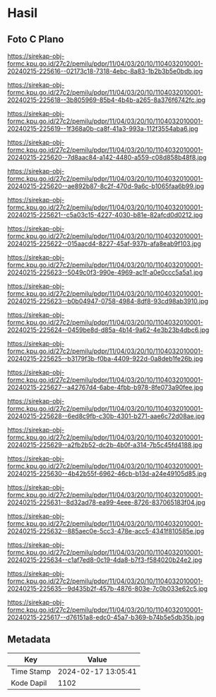 # Hasil

## Foto C Plano

https://sirekap-obj-formc.kpu.go.id/27c2/pemilu/pdpr/11/04/03/20/10/1104032010001-20240215-225616--02173c18-7318-4ebc-8a83-1b2b3b5e0bdb.jpg

https://sirekap-obj-formc.kpu.go.id/27c2/pemilu/pdpr/11/04/03/20/10/1104032010001-20240215-225618--3b805969-85b4-4b4b-a265-8a376f6742fc.jpg

https://sirekap-obj-formc.kpu.go.id/27c2/pemilu/pdpr/11/04/03/20/10/1104032010001-20240215-225619--1f368a0b-ca8f-41a3-993a-112f3554aba6.jpg

https://sirekap-obj-formc.kpu.go.id/27c2/pemilu/pdpr/11/04/03/20/10/1104032010001-20240215-225620--7d8aac84-a142-4480-a559-c08d858b48f8.jpg

https://sirekap-obj-formc.kpu.go.id/27c2/pemilu/pdpr/11/04/03/20/10/1104032010001-20240215-225620--ae892b87-8c2f-470d-9a6c-b1065faa6b99.jpg

https://sirekap-obj-formc.kpu.go.id/27c2/pemilu/pdpr/11/04/03/20/10/1104032010001-20240215-225621--c5a03c15-4227-4030-b81e-82afcd0d0212.jpg

https://sirekap-obj-formc.kpu.go.id/27c2/pemilu/pdpr/11/04/03/20/10/1104032010001-20240215-225622--015aacd4-8227-45af-937b-afa8eab9f103.jpg

https://sirekap-obj-formc.kpu.go.id/27c2/pemilu/pdpr/11/04/03/20/10/1104032010001-20240215-225623--5049c0f3-990e-4969-ac1f-a0e0ccc5a5a1.jpg

https://sirekap-obj-formc.kpu.go.id/27c2/pemilu/pdpr/11/04/03/20/10/1104032010001-20240215-225623--b0b04947-0758-4984-8df8-93cd98ab3910.jpg

https://sirekap-obj-formc.kpu.go.id/27c2/pemilu/pdpr/11/04/03/20/10/1104032010001-20240215-225624--0459be8d-d85a-4b14-9a62-4e3b23b4dbc6.jpg

https://sirekap-obj-formc.kpu.go.id/27c2/pemilu/pdpr/11/04/03/20/10/1104032010001-20240215-225625--b3179f3b-f0ba-4409-922d-0a8deb1fe26b.jpg

https://sirekap-obj-formc.kpu.go.id/27c2/pemilu/pdpr/11/04/03/20/10/1104032010001-20240215-225627--a42767d4-6abe-4fbb-b978-8fe073a90fee.jpg

https://sirekap-obj-formc.kpu.go.id/27c2/pemilu/pdpr/11/04/03/20/10/1104032010001-20240215-225628--6ed8c9fb-c30b-4301-b271-aae6c72d08ae.jpg

https://sirekap-obj-formc.kpu.go.id/27c2/pemilu/pdpr/11/04/03/20/10/1104032010001-20240215-225629--a2fb2b52-dc2b-4b0f-a314-7b5c45fd4188.jpg

https://sirekap-obj-formc.kpu.go.id/27c2/pemilu/pdpr/11/04/03/20/10/1104032010001-20240215-225630--4b42b55f-6962-46cb-b13d-a24e49105d85.jpg

https://sirekap-obj-formc.kpu.go.id/27c2/pemilu/pdpr/11/04/03/20/10/1104032010001-20240215-225631--8d32ad78-ea99-4eee-8726-837065183f04.jpg

https://sirekap-obj-formc.kpu.go.id/27c2/pemilu/pdpr/11/04/03/20/10/1104032010001-20240215-225632--885aec0e-5cc3-478e-acc5-4341f810585e.jpg

https://sirekap-obj-formc.kpu.go.id/27c2/pemilu/pdpr/11/04/03/20/10/1104032010001-20240215-225634--c1af7ed8-0c19-4da8-b7f3-f584020b24e2.jpg

https://sirekap-obj-formc.kpu.go.id/27c2/pemilu/pdpr/11/04/03/20/10/1104032010001-20240215-225635--9d435b2f-457b-4876-803e-7c0b033e62c5.jpg

https://sirekap-obj-formc.kpu.go.id/27c2/pemilu/pdpr/11/04/03/20/10/1104032010001-20240215-225617--d76151a8-edc0-45a7-b369-b74b5e5db35b.jpg


## Metadata

| Key        | Value               |
| ---------- | ------------------- |
| Time Stamp | 2024-02-17 13:05:41 |
| Kode Dapil | 1102                |



